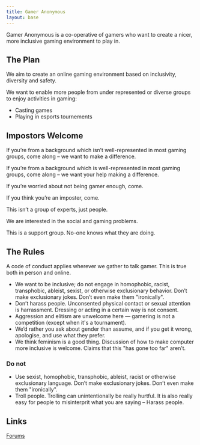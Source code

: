 ```yaml
---
title: Gamer Anonymous
layout: base
---
```


Gamer Anonymous is a co-operative of gamers who want to create a nicer, more inclusive gaming environment to play in.

## The Plan

We aim to create an online gaming environment based on inclusivity, diversity and safety.

We want to enable more people from under represented or diverse groups to enjoy activities in gaming:

- Casting games
- Playing in esports tournements

## Impostors Welcome

If you’re from a background which isn’t well-represented in most gaming groups, come along – we want to make a difference.

If you’re from a background which is well-represented in most gaming groups, come along – we want your help making a difference.

If you’re worried about not being gamer enough, come.

If you think you’re an imposter, come.

This isn’t a group of experts, just people.

We are interested in the social and gaming problems.

This is a support group. No-one knows what they are doing.

## The Rules

A code of conduct applies wherever we gather to talk gamer. This is true both in person and online.

- We want to be inclusive; do not engage in homophobic, racist, transphobic, ableist, sexist, or otherwise exclusionary behavior. Don’t make exclusionary jokes. Don’t even make them "ironically".
- Don’t harass people. Unconsented physical contact or sexual attention is harrassment. Dressing or acting in a certain way is not consent.
- Aggression and elitism are unwelcome here — gamering is not a competition (except when it's a tournament).
- We’d rather you ask about gender than assume, and if you get it wrong, apologise, and use what they prefer.
- We think feminism is a good thing. Discussion of how to make computer more inclusive is welcome. Claims that this "has gone too far" aren’t.

### Do not

- Use sexist, homophobic, transphobic, ableist, racist or otherwise exclusionary language. Don’t make exclusionary jokes. Don’t even make them "ironically".
- Troll people. Trolling can unintentionally be really hurtful. It is also really easy for people to misinterprit what you are saying
– Harass people.

## Links

[Forums](http://forums.gameranonymous.com)
